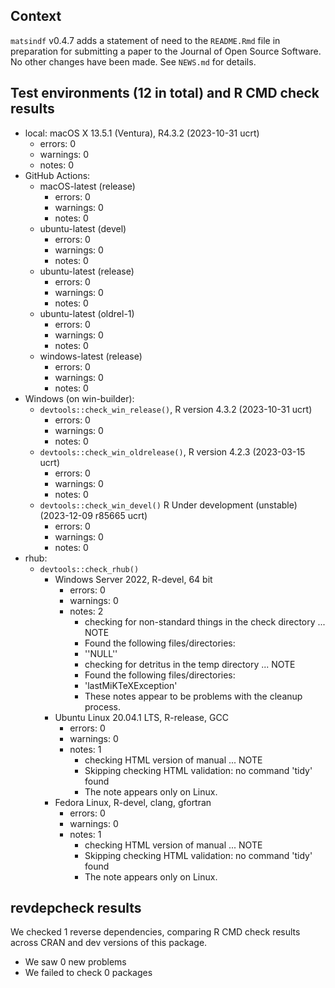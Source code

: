 ## Context

`matsindf` v0.4.7
adds a statement of need to the `README.Rmd` file 
in preparation for submitting a paper to the 
Journal of Open Source Software. 
No other changes have been made.
See `NEWS.md` for details.


## Test environments (12 in total) and R CMD check results

* local: macOS X 13.5.1 (Ventura), R4.3.2 (2023-10-31 ucrt)
    * errors: 0
    * warnings: 0
    * notes: 0
* GitHub Actions: 
    * macOS-latest (release)
        * errors: 0
        * warnings: 0
        * notes: 0
    * ubuntu-latest (devel)
        * errors: 0
        * warnings: 0
        * notes: 0
    * ubuntu-latest (release)
        * errors: 0
        * warnings: 0
        * notes: 0
    * ubuntu-latest (oldrel-1)
        * errors: 0
        * warnings: 0
        * notes: 0
    * windows-latest (release)
        * errors: 0
        * warnings: 0
        * notes: 0
* Windows (on win-builder):
    * `devtools::check_win_release()`, R version 4.3.2 (2023-10-31 ucrt)
        * errors: 0
        * warnings: 0
        * notes: 0
    * `devtools::check_win_oldrelease()`, R version 4.2.3 (2023-03-15 ucrt)
        * errors: 0
        * warnings: 0
        * notes: 0
    * `devtools::check_win_devel()` R Under development (unstable) (2023-12-09 r85665 ucrt)
        * errors: 0
        * warnings: 0
        * notes: 0
* rhub:
    * `devtools::check_rhub()`
        * Windows Server 2022, R-devel, 64 bit
            * errors: 0
            * warnings: 0
            * notes: 2 
                - checking for non-standard things in the check directory ... NOTE
                - Found the following files/directories:
                - ''NULL''
                - checking for detritus in the temp directory ... NOTE
                - Found the following files/directories:
                - 'lastMiKTeXException'
                - These notes appear to be problems with the cleanup process.
        * Ubuntu Linux 20.04.1 LTS, R-release, GCC
            * errors: 0
            * warnings: 0
            * notes: 1
              - checking HTML version of manual ... NOTE
              - Skipping checking HTML validation: no command 'tidy' found
              - The note appears only on Linux.
        * Fedora Linux, R-devel, clang, gfortran
            * errors: 0
            * warnings: 0
            * notes: 1
              - checking HTML version of manual ... NOTE
              - Skipping checking HTML validation: no command 'tidy' found
              - The note appears only on Linux.


## revdepcheck results

We checked 1 reverse dependencies, comparing R CMD check results across CRAN and dev versions of this package.

 * We saw 0 new problems
 * We failed to check 0 packages


